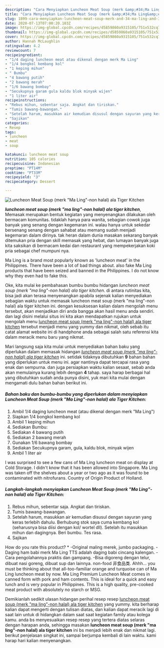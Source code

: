 ```yaml
---
description: "Cara Menyiapkan Luncheon Meat Soup (merk &amp;#34;Ma Ling&amp;#34;-non halal) ala Tiger Kitchen Lezat"
title: "Cara Menyiapkan Luncheon Meat Soup (merk &amp;#34;Ma Ling&amp;#34;-non halal) ala Tiger Kitchen Lezat"
slug: 1899-cara-menyiapkan-luncheon-meat-soup-merk-and-34-ma-ling-and-34-non-halal-ala-tiger-kitchen-lezat
date: 2020-07-13T07:00:20.103Z
image: https://img-global.cpcdn.com/recipes/d5859860a9315105/751x532cq70/luncheon-meat-soup-merk-ma-ling-non-halal-ala-tiger-kitchen-foto-resep-utama.jpg
thumbnail: https://img-global.cpcdn.com/recipes/d5859860a9315105/751x532cq70/luncheon-meat-soup-merk-ma-ling-non-halal-ala-tiger-kitchen-foto-resep-utama.jpg
cover: https://img-global.cpcdn.com/recipes/d5859860a9315105/751x532cq70/luncheon-meat-soup-merk-ma-ling-non-halal-ala-tiger-kitchen-foto-resep-utama.jpg
author: Hannah McLaughlin
ratingvalue: 4.2
reviewcount: 7
recipeingredient:
- "1/4 daging luncheon meat atau dikenal dengan merk Ma Ling"
- "1/4 bongkol kembang kol"
- "1 keping mihun"
- " Bumbu"
- "4 bawang putih"
- "2 bawang merah"
- "1/6 bawang bombay"
- "Secukupnya garam gula kaldu blok minyak wijen"
- "1 liter air"
recipeinstructions:
- "Rebus mihun, sebentar saja. Angkat dan tiriskan."
- "Tumis bawang-bawangan."
- "Setelah harum, masukkan air kemudian disusul dengan sayuran yang keras terlebih dahulu. Berhubung stok saya cuma kembang kol (seharusnya bisa diisi dengan kol/ wortel dll). Setelah itu masukkan mihun dan dagingnya. Beri bumbu. Tes rasa."
- "Sajikan"
categories:
- Resep
tags:
- luncheon
- meat
- soup

katakunci: luncheon meat soup 
nutrition: 105 calories
recipecuisine: Indonesian
preptime: "PT14M"
cooktime: "PT33M"
recipeyield: "3"
recipecategory: Dessert

---
```



![Luncheon Meat Soup (merk &#34;Ma Ling&#34;-non halal) ala Tiger Kitchen](https://img-global.cpcdn.com/recipes/d5859860a9315105/751x532cq70/luncheon-meat-soup-merk-ma-ling-non-halal-ala-tiger-kitchen-foto-resep-utama.jpg)

<b><i>luncheon meat soup (merk &#34;ma ling&#34;-non halal) ala tiger kitchen</i></b>, Memasak merupakan bentuk kegiatan yang menyenangkan dilakukan oleh bermacam komunitas. tidaklah hanya para wanita, sebagian cowok juga banyak yang senang dengan kegemaran ini. walau hanya untuk sekedar bersenang senang dengan sahabat atau memang sudah menjadi kegemaran dalam dirinya. tak heran dalam dunia masakan sekarang banyak ditemukan pria dengan skill memasak yang hebat, dan lumayan banyak juga kita saksikan di bermacam kedai dan restaurant yang mempekerjakan koki pria sebagai chef mumpuni nya.

Ma Ling is a brand most popularly known as &#39;luncheon meat&#39; in the Philippines. There have been a lot of bad things about. also fake Ma Ling products that have been seized and banned in the Philippines. I do not know why they even had to fake this.

Oke, kita mulai ke pembahasan bumbu bumbu hidangan <i>luncheon meat soup (merk &#34;ma ling&#34;-non halal) ala tiger kitchen</i>. di antara rutinitas kita, bisa jadi akan terasa menyenangkan apabila sejenak kalian menyediakan sebagian waktu untuk memasak luncheon meat soup (merk &#34;ma ling&#34;-non halal) ala tiger kitchen ini. dengan kesuksesan kalian dalam mengolah menu tersebut, akan menjadikan diri anda bangga akan hasil menu anda sendiri. dan lagi disini melalui situs ini kita akan mendapatkan rujukan untuk mengolah menu <u>luncheon meat soup (merk &#34;ma ling&#34;-non halal) ala tiger kitchen</u> tersebut menjadi menu yang yummy dan nikmat, oleh sebab itu catat alamat website ini di handphone anda sebagai salah satu referensi kita dalam meracik menu baru yang nikmat.


Mari langsung saja kita mulai untuk menyediakan bahan baku yang diperlukan dalam memasak hidangan <u><i>luncheon meat soup (merk &#34;ma ling&#34;-non halal) ala tiger kitchen</i></u> ini. setidak tidaknya dibutuhkan <b>9</b> bahan bahan yang diperlukan untuk menu ini. agar nantinya dapat tercapai rasa yang enak dan sempurna. dan juga persiapkan waktu kalian sesaat, sebab anda akan memulainya kurang lebih dengan <b>4</b> tahap. saya harap berbagai hal yang dibutuhkan sudah anda punya disini, yuk mari kita mulai dengan mengamati dulu bahan bahan berikut ini.

<!--inarticleads1-->

##### Bahan baku dan bumbu-bumbu yang diperlukan dalam menyiapkan Luncheon Meat Soup (merk &#34;Ma Ling&#34;-non halal) ala Tiger Kitchen:

1. Ambil 1/4 daging luncheon meat (atau dikenal dengan merk &#34;Ma Ling&#34;)
1. Siapkan 1/4 bongkol kembang kol
1. Ambil 1 keping mihun
1. Sediakan  Bumbu:
1. Sediakan 4 bawang putih
1. Sediakan 2 bawang merah
1. Gunakan 1/6 bawang bombay
1. Sediakan Secukupnya garam, gula, kaldu blok, minyak wijen
1. Ambil 1 liter air


I was surprised to see a few cans of Ma Ling luncheon meat on display at Cold Storage. I didn&#39;t know that it has been allowed into Singapore. Ma Ling was taken off the shelves about a year or two ago as it was found to be contaminated with nitrofurans. Country of Origin Product of Holland. 

<!--inarticleads2-->

##### Langkah-langkah menyiapkan Luncheon Meat Soup (merk &#34;Ma Ling&#34;-non halal) ala Tiger Kitchen:

1. Rebus mihun, sebentar saja. Angkat dan tiriskan.
1. Tumis bawang-bawangan.
1. Setelah harum, masukkan air kemudian disusul dengan sayuran yang keras terlebih dahulu. Berhubung stok saya cuma kembang kol (seharusnya bisa diisi dengan kol/ wortel dll). Setelah itu masukkan mihun dan dagingnya. Beri bumbu. Tes rasa.
1. Sajikan


How do you rate this product? * -Original maling merek, jumbo packaging. -Daging ham babi merk Ma Ling TTS adalah daging babi cincang kalengan. -Cara pengolahannya praktis dan gampang. -Bisa digoreng dengan telur, dibuat nasi goreng, dibuat sup dan lainnya. non-food 非食品类. Ahhh… you must be thinking about that all-too-familiar orange and turquoise can of Ma Ling luncheon meat by now. Ma Ling Premium Luncheon Meat comes in canned form with pork and ham contents. This is ideal for a quick and easy lunch and is very popular in Philippines. This is a high quality, pre-cooked meat product with absolutely no starch or MSG. 

Demikianlah sedikit ulasan hidangan perihal resep resep <u>luncheon meat soup (merk &#34;ma ling&#34;-non halal) ala tiger kitchen</u> yang yummy. kita berharap kalian dapat mengerti dengan tulisan diatas, dan kalian dapat meracik lagi di saat lain untuk di hidangkan dalam saat saat kegiatan family atau kolega kamu. anda bs menyesuaikan resep resep yang tertera diatas selaras dengan harapan anda, sehingga masakan <b>luncheon meat soup (merk &#34;ma ling&#34;-non halal) ala tiger kitchen</b> ini bs menjadi lebih enak dan nikmat lagi. berikut penjelasan singkat ini, sampai berjumpa kembali di lain waktu. kami harap hari kalian menyenangkan.
